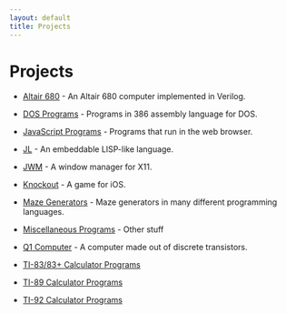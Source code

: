 ```yaml
---
layout: default
title: Projects
---
```


# Projects

 - [Altair 680](altair680) - An Altair 680 computer implemented in Verilog.

  - [DOS Programs](dos) - Programs in 386 assembly language for DOS.

  - [JavaScript Programs](javascript) - Programs that run in the web browser.

  - [JL](jl) - An embeddable LISP-like language.

  - [JWM](jwm) - A window manager for X11.

  - [Knockout](knockout) - A game for iOS.

  - [Maze Generators](maze) - Maze generators in many different programming languages.

  - [Miscellaneous Programs](misc) - Other stuff

  - [Q1 Computer](q1) - A computer made out of discrete transistors.

  - [TI-83/83+ Calculator Programs](ti83)

  - [TI-89 Calculator Programs](ti89)

  - [TI-92 Calculator Programs](ti92)

